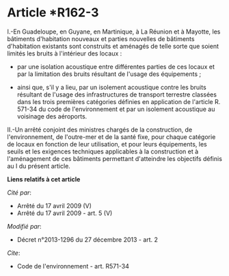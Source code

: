 # Article *R162-3

I.-En Guadeloupe, en Guyane, en Martinique, à La Réunion et à Mayotte, les bâtiments d'habitation nouveaux et parties
nouvelles de bâtiments d'habitation existants sont construits et aménagés de telle sorte que soient limités les bruits à
l'intérieur des locaux :

- par une isolation acoustique entre différentes parties de ces locaux et par la limitation des bruits résultant de l'usage
des équipements ;

- ainsi que, s'il y a lieu, par un isolement acoustique contre les bruits résultant de l'usage des infrastructures de
transport terrestre classées dans les trois premières catégories définies en application de l'article R. 571-34 du code de
l'environnement et par un isolement acoustique au voisinage des aéroports. 

II.-Un arrêté conjoint des ministres chargés de la construction, de l'environnement, de l'outre-mer et de la santé fixe, pour
chaque catégorie de locaux en fonction de leur utilisation, et pour leurs équipements, les seuils et les exigences techniques
applicables à la construction et à l'aménagement de ces bâtiments permettant d'atteindre les objectifs définis au I du
présent article.

**Liens relatifs à cet article**

_Cité par_:

  - Arrêté du 17 avril 2009 (V)
  - Arrêté du 17 avril 2009 - art. 5 (V)

_Modifié par_:

  - Décret n°2013-1296 du 27 décembre 2013 - art. 2

_Cite_:

  - Code de l'environnement - art. R571-34
